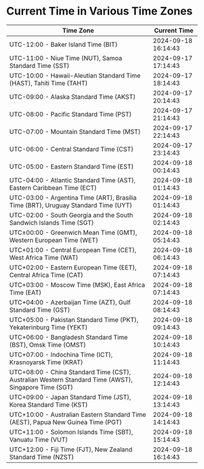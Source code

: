 # Current Time in Various Time Zones

| Time Zone | Current Time |
|-----------|--------------|
| UTC-12:00 - Baker Island Time (BIT) | 2024-09-18 16:14:43 |
| UTC-11:00 - Niue Time (NUT), Samoa Standard Time (SST) | 2024-09-17 17:14:43 |
| UTC-10:00 - Hawaii-Aleutian Standard Time (HAST), Tahiti Time (TAHT) | 2024-09-17 18:14:43 |
| UTC-09:00 - Alaska Standard Time (AKST) | 2024-09-17 20:14:43 |
| UTC-08:00 - Pacific Standard Time (PST) | 2024-09-17 21:14:43 |
| UTC-07:00 - Mountain Standard Time (MST) | 2024-09-17 22:14:43 |
| UTC-06:00 - Central Standard Time (CST) | 2024-09-17 23:14:43 |
| UTC-05:00 - Eastern Standard Time (EST) | 2024-09-18 00:14:43 |
| UTC-04:00 - Atlantic Standard Time (AST), Eastern Caribbean Time (ECT) | 2024-09-18 01:14:43 |
| UTC-03:00 - Argentina Time (ART), Brasília Time (BRT), Uruguay Standard Time (UYT) | 2024-09-18 01:14:43 |
| UTC-02:00 - South Georgia and the South Sandwich Islands Time (SGT) | 2024-09-18 02:14:43 |
| UTC±00:00 - Greenwich Mean Time (GMT), Western European Time (WET) | 2024-09-18 05:14:43 |
| UTC+01:00 - Central European Time (CET), West Africa Time (WAT) | 2024-09-18 06:14:43 |
| UTC+02:00 - Eastern European Time (EET), Central Africa Time (CAT) | 2024-09-18 07:14:43 |
| UTC+03:00 - Moscow Time (MSK), East Africa Time (EAT) | 2024-09-18 07:14:43 |
| UTC+04:00 - Azerbaijan Time (AZT), Gulf Standard Time (GST) | 2024-09-18 08:14:43 |
| UTC+05:00 - Pakistan Standard Time (PKT), Yekaterinburg Time (YEKT) | 2024-09-18 09:14:43 |
| UTC+06:00 - Bangladesh Standard Time (BST), Omsk Time (OMST) | 2024-09-18 10:14:43 |
| UTC+07:00 - Indochina Time (ICT), Krasnoyarsk Time (KRAT) | 2024-09-18 11:14:43 |
| UTC+08:00 - China Standard Time (CST), Australian Western Standard Time (AWST), Singapore Time (SGT) | 2024-09-18 12:14:43 |
| UTC+09:00 - Japan Standard Time (JST), Korea Standard Time (KST) | 2024-09-18 13:14:43 |
| UTC+10:00 - Australian Eastern Standard Time (AEST), Papua New Guinea Time (PGT) | 2024-09-18 14:14:43 |
| UTC+11:00 - Solomon Islands Time (SBT), Vanuatu Time (VUT) | 2024-09-18 15:14:43 |
| UTC+12:00 - Fiji Time (FJT), New Zealand Standard Time (NZST) | 2024-09-18 16:14:43 |
